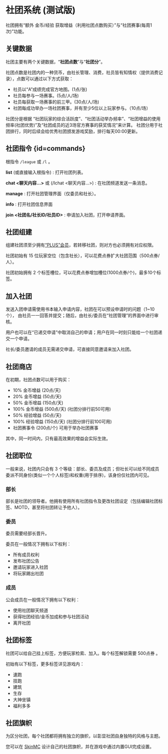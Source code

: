 # 社团系统 (测试版)

社团拥有“额外 金币/经验 获取增益（利用社团点数购买）”与“社团赛事(每周1次)”功能。

## 关键数据

社团主要有两个关键数据，“**社团点数**”与“**社团分**”。

社团点数是社团内的一种货币，由社长管理、消费，社员皆有知情权（提供消费记录），点数可以通过以下方式获取：
- 社员以“A”成绩完成官方地图。(1点/张)
- 社员每参与一场赛事。(5点/人/场)
- 社员每获取一场赛事的前三甲。(30点/人/场)
- 社团每成功举办一场社团赛事，并有至少5位以上玩家参与。（10点/场）

社团分是根据 “社团玩家的综合活跃度”、“社团活动举办频率”、“社团增益的使用频率(社团优势)”及“社团成员的近3场官方赛事的获奖情况”来计算。
社团分用于社团排行，同时后续会给优秀社团颁发游戏奖励，排行每天00:00更新。

## 社团指令 {id=commands}
根指令 `/league` 或 `/l` 。

**list** (或直接输入根指令)
:  打开社团列表。

**chat <聊天内容...>** 或 (/lchat <聊天内容...>)
: 在社团频道发送一条消息。

**manage**
: 打开社团管理界面（仅委员和社长）。

**info**
: 打开社团信息界面

**join <社团名/社长ID/社员ID>**
: 申请加入社团，打开申请界面。

## 社团组建

组建社团须至少拥有[“PLUS”会员](ranks.md)，若转移社团，则对方也必须拥有对应权限。

社团初始有 15 位玩家空位（包含社长），可以花费点券扩大社团范围（500点券/人）。

社团初始拥有 2 个标签槽位，可以花费点券增加槽位(1000点券/个)，最多10个标签。

## 加入社团

发送入团申请需使用书本输入申请内容，社团在可以预设申请时的问题（1~10个），
由社员一一回答并提交；随后，由社长/委员在“社团管理”的界面中进行审核。

用户也可以在“已递交申请”中取消自己的申请；用户在同一时刻只能给一个社团递交一个申请。

社长/委员邀请的成员无需递交申请，可直接同意邀请来加入社团。

## 社团商店

在初期，社团点数可以用于购买：

- 10% 金币增益 (20点/天)
- 20% 金币增益 (50点/天)
- 50% 金币增益 (150点/天)
- 100% 金币增益 (500点/天) (社团分排行前50可用)
- 50% 经验增益 (50点/天)
- 100% 经验增益 (150点/天) (社团分排行前100可用)
- 社团赛事令 (200点/个) 可用于举办社团赛事

其中，同一时间内，只有最高效果的增益会实际生效。

## 社团职位
一般来说，社团内只会有 3 个等级：部长、委员及成员；但社长可以给不同成员委派不同身份(类似一个个人标签)和权重(用于排序)，该身份仅社团内可见。

### 部长
部长是社团的领导者。他拥有使用所有社团指令及更改社团设定（包括编辑社团标签、MOTD，甚至将社团转让予他人）。

### 委员
委员需要经部长晋升。

委员在一般情况下拥有以下权利︰

- 所有成员权利
- 发布社团公告
- 邀请玩家进入社团
- 将玩家踢出社团

### 成员
公会成员在一般情况下拥有以下权利︰

- 使用社团聊天频道
- 获得社团经验/金币加成和参与社团活动
- 离开社团

## 社团标签

社团可以给自己挂上标签，方便玩家检索、加入。每个标签解锁需要 500点券 。

初始有以下标签，更多标签详见游戏内：
- 速跑
- 技跑
- 建筑
- 生存
- 大神坐镇
- 福利多多

## 社团旗帜

为区分社团，每个社团都将拥有独立的旗帜，以彰显社团自身独特的风格与主题。

您可以在 [SkinMC](https://skinmc.net/banner/editor?=aalloLlflcowlE) 设计自己的社团旗帜，并在游戏中通过内置GUI完成设置。




